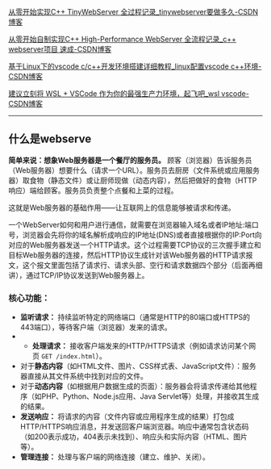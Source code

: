 
[从零开始实现C++ TinyWebServer 全过程记录_tinywebserver要做多久-CSDN博客](https://blog.csdn.net/weixin_51322383/article/details/130464403)

[从零开始自制实现C++ High-Performance WebServer 全流程记录_c++ webserver项目 速成-CSDN博客](https://love6.blog.csdn.net/article/details/123754194)

[基于Linux下的vscode c/c++开发环境搭建详细教程_linux配置vscode c++环境-CSDN博客](https://blog.csdn.net/icacxygh001/article/details/120981354)

[建议立刻将 WSL + VSCode 作为你的最强生产力环境，起飞吧_wsl vscode-CSDN博客](https://blog.csdn.net/yanbober/article/details/138245581)

---




## 什么是webserve
**简单来说：想象Web服务器是一个餐厅的服务员。** 顾客（浏览器）告诉服务员（Web服务器）想要什么（请求一个URL）。服务员去厨房（文件系统或应用服务器）取食物（静态文件）或让厨师现做（动态内容），然后把做好的食物（HTTP响应）端给顾客。服务员负责整个点餐和上菜的过程。

这就是Web服务器的基础作用——让互联网上的信息能够被请求和传递。

一个WebServer如何和用户进行通信，就需要在浏览器输入域名或者IP地址:端口号，浏览器会先将你的域名解析成响应的IP地址(DNS)或者直接根据你的IP:Port向对应的Web服务器发送一个HTTP请求。这个过程需要TCP协议的三次握手建立和目标Web服务器的连接，然后HTTP协议生成针对该Web服务器的HTTP请求报文，这个报文里面包括了请求行、请求头部、空行和请求数据四个部分（后面再细讲），通过TCP/IP协议发送到Web服务器上。


### **核心功能：**

- **监听请求：** 持续监听特定的网络端口（通常是HTTP的80端口或HTTPS的443端口），等待客户端（浏览器）发来的请求。
- - **处理请求：** 接收客户端发来的HTTP/HTTPS请求（例如请求访问某个网页 `GET /index.html`）。
- 对于**静态内容**（如HTML文件、图片、CSS样式表、JavaScript文件）：服务器直接从其文件系统中找到对应的文件。
- 对于**动态内容**（如根据用户数据生成的页面）：服务器会将请求传递给其他程序（如PHP、Python、Node.js应用、Java Servlet等）处理，并接收其生成的结果。
- **发送响应：** 将请求的内容（文件内容或应用程序生成的结果）打包成HTTP/HTTPS响应消息，并发送回客户端浏览器。响应中通常包含状态码（如200表示成功，404表示未找到）、响应头和实际内容（HTML、图片等）。
- **管理连接：** 处理与客户端的网络连接（建立、维护、关闭）。

